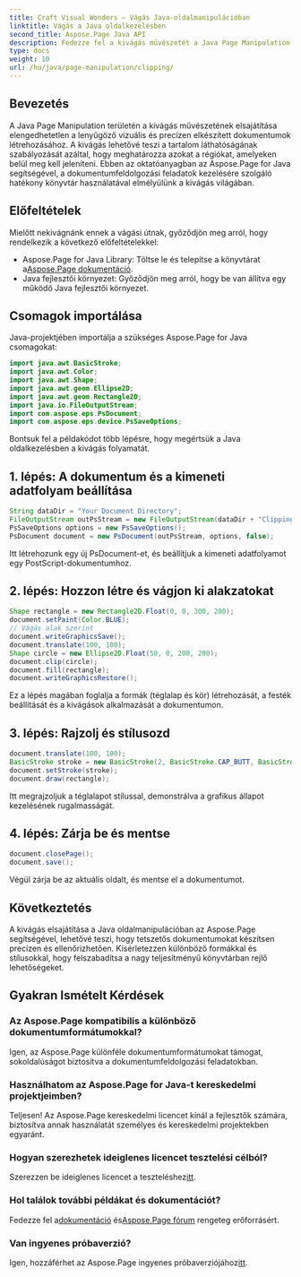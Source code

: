 ```yaml
---
title: Craft Visual Wonders – Vágás Java-oldalmanipulációban
linktitle: Vágás a Java oldalkezelésben
second_title: Aspose.Page Java API
description: Fedezze fel a kivágás művészetét a Java Page Manipulation alkalmazásban az Aspose.Page segítségével. Sajátítsa el a precíz dokumentumkészítést a lenyűgöző látvány és vezérlés érdekében.
type: docs
weight: 10
url: /hu/java/page-manipulation/clipping/
---
```

## Bevezetés
A Java Page Manipulation területén a kivágás művészetének elsajátítása elengedhetetlen a lenyűgöző vizuális és precízen elkészített dokumentumok létrehozásához. A kivágás lehetővé teszi a tartalom láthatóságának szabályozását azáltal, hogy meghatározza azokat a régiókat, amelyeken belül meg kell jeleníteni. Ebben az oktatóanyagban az Aspose.Page for Java segítségével, a dokumentumfeldolgozási feladatok kezelésére szolgáló hatékony könyvtár használatával elmélyülünk a kivágás világában.
## Előfeltételek
Mielőtt nekivágnánk ennek a vágási útnak, győződjön meg arról, hogy rendelkezik a következő előfeltételekkel:
-  Aspose.Page for Java Library: Töltse le és telepítse a könyvtárat a[Aspose.Page dokumentáció](https://reference.aspose.com/page/java/).
- Java fejlesztői környezet: Győződjön meg arról, hogy be van állítva egy működő Java fejlesztői környezet.
## Csomagok importálása
Java-projektjében importálja a szükséges Aspose.Page for Java csomagokat:
```java
import java.awt.BasicStroke;
import java.awt.Color;
import java.awt.Shape;
import java.awt.geom.Ellipse2D;
import java.awt.geom.Rectangle2D;
import java.io.FileOutputStream;
import com.aspose.eps.PsDocument;
import com.aspose.eps.device.PsSaveOptions;

```
Bontsuk fel a példakódot több lépésre, hogy megértsük a Java oldalkezelésben a kivágás folyamatát.
## 1. lépés: A dokumentum és a kimeneti adatfolyam beállítása
```java
String dataDir = "Your Document Directory";
FileOutputStream outPsStream = new FileOutputStream(dataDir + "Clipping_outPS.ps");
PsSaveOptions options = new PsSaveOptions();
PsDocument document = new PsDocument(outPsStream, options, false);
```
Itt létrehozunk egy új PsDocument-et, és beállítjuk a kimeneti adatfolyamot egy PostScript-dokumentumhoz.
## 2. lépés: Hozzon létre és vágjon ki alakzatokat
```java
Shape rectangle = new Rectangle2D.Float(0, 0, 300, 200);
document.setPaint(Color.BLUE);
// Vágás alak szerint
document.writeGraphicsSave();
document.translate(100, 100);
Shape circle = new Ellipse2D.Float(50, 0, 200, 200);
document.clip(circle);
document.fill(rectangle);
document.writeGraphicsRestore();
```
Ez a lépés magában foglalja a formák (téglalap és kör) létrehozását, a festék beállítását és a kivágások alkalmazását a dokumentumon.
## 3. lépés: Rajzolj és stílusozd
```java
document.translate(100, 100);
BasicStroke stroke = new BasicStroke(2, BasicStroke.CAP_BUTT, BasicStroke.JOIN_MITER, 10.0f, new float[]{5.0f}, 0.0f);
document.setStroke(stroke);
document.draw(rectangle);
```
Itt megrajzoljuk a téglalapot stílussal, demonstrálva a grafikus állapot kezelésének rugalmasságát.
## 4. lépés: Zárja be és mentse
```java
document.closePage();
document.save();
```
Végül zárja be az aktuális oldalt, és mentse el a dokumentumot.
## Következtetés
A kivágás elsajátítása a Java oldalmanipulációban az Aspose.Page segítségével, lehetővé teszi, hogy tetszetős dokumentumokat készítsen precízen és ellenőrizhetően. Kísérletezzen különböző formákkal és stílusokkal, hogy felszabadítsa a nagy teljesítményű könyvtárban rejlő lehetőségeket.
## Gyakran Ismételt Kérdések

### Az Aspose.Page kompatibilis a különböző dokumentumformátumokkal?
Igen, az Aspose.Page különféle dokumentumformátumokat támogat, sokoldalúságot biztosítva a dokumentumfeldolgozási feladatokban.
### Használhatom az Aspose.Page for Java-t kereskedelmi projektjeimben?
Teljesen! Az Aspose.Page kereskedelmi licencet kínál a fejlesztők számára, biztosítva annak használatát személyes és kereskedelmi projektekben egyaránt.
### Hogyan szerezhetek ideiglenes licencet tesztelési célból?
 Szerezzen be ideiglenes licencet a teszteléshez[itt](https://purchase.aspose.com/temporary-license/).
### Hol találok további példákat és dokumentációt?
 Fedezze fel a[dokumentáció](https://reference.aspose.com/page/java/) és[Aspose.Page fórum](https://forum.aspose.com/c/page/39) rengeteg erőforrásért.
### Van ingyenes próbaverzió?
 Igen, hozzáférhet az Aspose.Page ingyenes próbaverziójához[itt](https://releases.aspose.com/).
